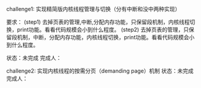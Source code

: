 challenge1: 实现精简版内核线程管理与切换（分有中断和没中两种实现）

要求：
(step1) 去掉页表的管理,中断,分配内存功能，只保留段机制，内核线程切换，print功能。看看代码规模会小到什么程度。
(step2) 去掉页表的管理，只保留段机制，中断，分配内存功能，内核线程切换，print功能。看看代码规模会小到什么程度。

状态：未完成
完成人：

challenge2: 实现内核线程的按需分页（demanding page）机制
状态：未完成
完成人：
